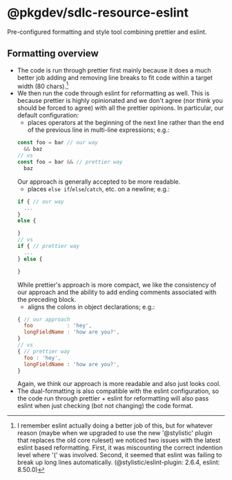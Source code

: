 # @pkgdev/sdlc-resource-eslint

Pre-configured formatting and style tool combining prettier and eslint.

## Formatting overview

- The code is run through prettier first mainly because it does a much better job adding and removing line breaks to fit code within a target width (80 chars).[^1]
- We then run the code through eslint for reformatting as well. This is because prettier is highly opinionated and we don't agree (nor think you should be forced to agree) with all the prettier opinions. In particular, our default configuration:
  - places operators at the beginning of the next line rather than the end of the previous line in multi-line expressions; e.g.:
  ```js
  const foo = bar // our way
    && baz
  // vs
  const foo = bar && // prettier way
    baz
  ```
  Our approach is generally accepted to be more readable.
  - places `else if`/`else`/`catch`, etc. on a newline; e.g.:
  ```js
  if { // our way
    ...
  }
  else {

  }
  // vs
  if { // prettier way
    ...
  } else {

  }
  ```
  While prettier's approach is more compact, we like the consistency of our approach and the ability to add ending comments associated with the preceding block.
  - aligns the colons in object declarations; e.g.:
  ```js
  { // our approach
    foo           : 'hey',
    longFieldName : 'how are you?',
  }
  // vs
  { // prettier way
    foo : 'hey',
    longFieldName : 'how are you?',
  }
  ```
  Again, we think our approach is more readable and also just looks cool.
- The dual-formatting is also compatible with the eslint configuration, so the code run through prettier + eslint for reformatting will also pass eslint when just checking (bot not changing) the code format.

[^1]: I remember eslint actually doing a better job of this, but for whatever reason (maybe when we upgraded to use the new '@stylistic' plugin that replaces the old core ruleset) we noticed two issues with the latest eslint based reformatting. First, it was miscounting the correct indention level where '(' was involved. Second, it seemed that eslint was failing to break up long lines automatically. (@stylistic/eslint-plugin: 2.6.4, eslint: 8.50.0)